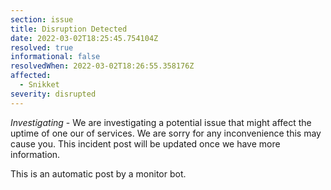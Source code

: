 ```yaml
---
section: issue
title: Disruption Detected
date: 2022-03-02T18:25:45.754104Z
resolved: true
informational: false
resolvedWhen: 2022-03-02T18:26:55.358176Z
affected:
  - Snikket
severity: disrupted
---
```

*Investigating* - We are investigating a potential issue that might affect the uptime of one our of services. We are sorry for any inconvenience this may cause you. This incident post will be updated once we have more information.

This is an automatic post by a monitor bot.
        